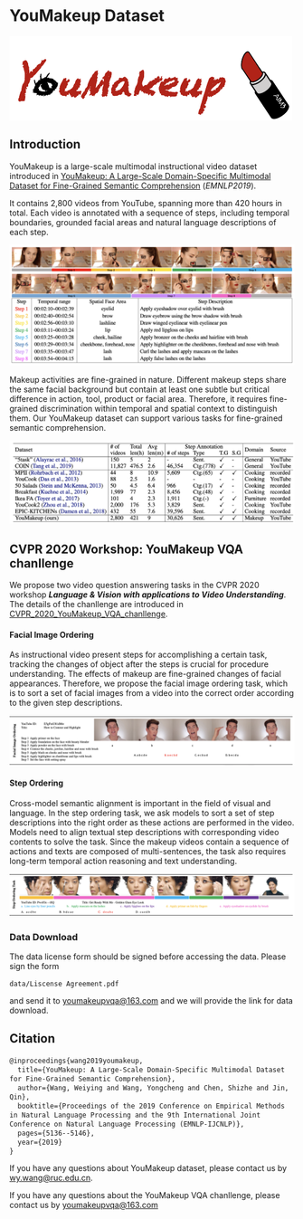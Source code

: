 # YouMakeup Dataset
<img src="https://github.com/AIM3-RUC/YouMakeup/blob/master/images/logo.png" width = "500" height = "150" alt="" align=center />  


## Introduction
YouMakeup is a large-scale multimodal instructional video dataset introduced in [YouMakeup: A Large-Scale Domain-Specific Multimodal Dataset for Fine-Grained Semantic Comprehension](https://www.aclweb.org/anthology/D19-1517/) (*EMNLP2019*). 

It contains 2,800 videos from YouTube, spanning more than 420 hours in total. Each video is annotated with a sequence of steps, including temporal boundaries, grounded facial areas and natural language descriptions of each step.

![image](https://github.com/AIM3-RUC/YouMakeup/blob/master/images/annotation.png)


Makeup activities are fine-grained in nature. Different makeup steps share the same facial background but contain at least one subtle but critical difference in action, tool, product or facial area. Therefore, it requires fine-grained discrimination within temporal and spatial context to distinguish them. Our YouMakeup dataset can support various tasks for fine-grained semantic comprehension.

![image](https://github.com/AIM3-RUC/YouMakeup/blob/master/images/comparison.png)

## CVPR 2020 Workshop: YouMakeup VQA chanllenge

We propose two video question answering tasks in the CVPR 2020 workshop ***Language & Vision with applications to Video Understanding***. The details of the chanllenge are introduced in [CVPR_2020_YouMakeup_VQA_chanllenge](https://languageandvision.github.io/youmakeup_vqa/index.html).

#### Facial Image Ordering

As instructional video present steps for accomplishing a certain task, tracking the changes of object after the steps is crucial for procedure understanding. The effects of makeup are fine-grained changes of facial appearances. Therefore, we propose the facial image ordering task, which is to sort a set of facial images from a video into the correct order according to the given step descriptions.

![image](https://github.com/AIM3-RUC/YouMakeup/blob/master/images/image_ordering.png)

#### Step Ordering

Cross-model semantic alignment is important in the field of visual and language. In the step ordering task, we ask models to sort a set of step descriptions into the right order as these actions are performed in the video. Models need to align textual step descriptions with corresponding video contents to solve the task. Since the makeup videos contain a sequence of actions and texts are composed of multi-sentences, the task also requires long-term temporal action reasoning and text understanding.

![image](https://github.com/AIM3-RUC/YouMakeup/blob/master/images/step_ordering.png)

### Data Download
The data license form should be signed before accessing the data. Please sign the form
```
data/Liscense Agreement.pdf
```
and send it to youmakeupvqa@163.com and we will provide the link for data download.



## Citation

```
@inproceedings{wang2019youmakeup,
  title={YouMakeup: A Large-Scale Domain-Specific Multimodal Dataset for Fine-Grained Semantic Comprehension},
  author={Wang, Weiying and Wang, Yongcheng and Chen, Shizhe and Jin, Qin},
  booktitle={Proceedings of the 2019 Conference on Empirical Methods in Natural Language Processing and the 9th International Joint Conference on Natural Language Processing (EMNLP-IJCNLP)},
  pages={5136--5146},
  year={2019}
}
```

If you have any questions about YouMakeup dataset, please contact us by wy.wang@ruc.edu.cn.

If you have any questions about the YouMakeup VQA chanllenge, please contact us by youmakeupvqa@163.com 
